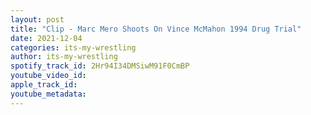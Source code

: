 ```yaml
---
layout: post
title: "Clip - Marc Mero Shoots On Vince McMahon 1994 Drug Trial"
date: 2021-12-04
categories: its-my-wrestling
author: its-my-wrestling
spotify_track_id: 2Hr94I34DMSiwM91F0CmBP
youtube_video_id: 
apple_track_id: 
youtube_metadata: 
---
```

